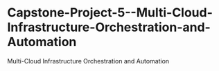 # Capstone-Project-5--Multi-Cloud-Infrastructure-Orchestration-and-Automation
Multi-Cloud Infrastructure Orchestration and Automation
